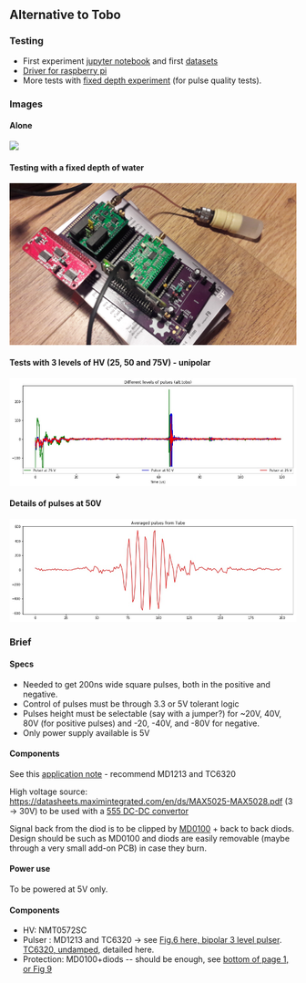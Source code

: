 ## Alternative to Tobo

### Testing

* First experiment [jupyter notebook](/tobo/alt.tobo/test/20170930-AltPulser.ipynb) and first [datasets](/tobo/alt.tobo/test/)
* [Driver for raspberry pi](/tobo/alt.tobo/test/alt.bilevel.c)
* More tests with [fixed depth experiment](/tobo/alt.tobo/20171001a/20171001-new.ipynb) (for pulse quality tests).


### Images

#### Alone

![](/tobo/alt.tobo/test/20170930_175000.jpg)

#### Testing with a fixed depth of water

![](/tobo/alt.tobo/20171001a/20171001_135041.jpg)

#### Tests with 3 levels of HV (25, 50 and 75V) - unipolar
![](/tobo/alt.tobo/test/pulser.jpg)


#### Details of pulses at 50V

![](/tobo/alt.tobo/20171001a/Pulses_average_Tube.jpg)

### Brief

#### Specs

* Needed to get 200ns wide square pulses, both in the positive and negative.
* Control of pulses must be through 3.3 or 5V tolerant logic
* Pulses height must be selectable (say with a jumper?) for ~20V, 40V, 80V (for positive pulses) and -20, -40V, and -80V for negative.
* Only power supply available is 5V

#### Components

See this [application note](http://ww1.microchip.com/downloads/en/AppNotes/AN-H53.pdf) - recommend MD1213 and TC6320 


High voltage source: https://datasheets.maximintegrated.com/en/ds/MAX5025-MAX5028.pdf (3 -> 30V) to be used with a [555 DC-DC convertor](http://www.eleccircuit.com/the-many-dc-to-dc-converters-using-ic-555/)

Signal back from the diod is to be clipped by [MD0100](http://ww1.microchip.com/downloads/en/DeviceDoc/MD0100.pdf) + back to back diods. Design should be such as MD0100 and diods are easily removable (maybe through a very small add-on PCB) in case they burn.

#### Power use

To be powered at 5V only.

#### Components

* HV: NMT0572SC
* Pulser : MD1213 and TC6320 -> see [Fig.6 here, bipolar 3 level pulser](http://ww1.microchip.com/downloads/en/AppNotes/AN-H53.pdf). [TC6320, undamped](http://ww1.microchip.com/downloads/en/DeviceDoc/tc6320.pdf), detailed here. 
* Protection: MD0100+diods -- should be enough, see [bottom of page 1, or Fig 9](http://ww1.microchip.com/downloads/en/DeviceDoc/MD0100.pdf)
